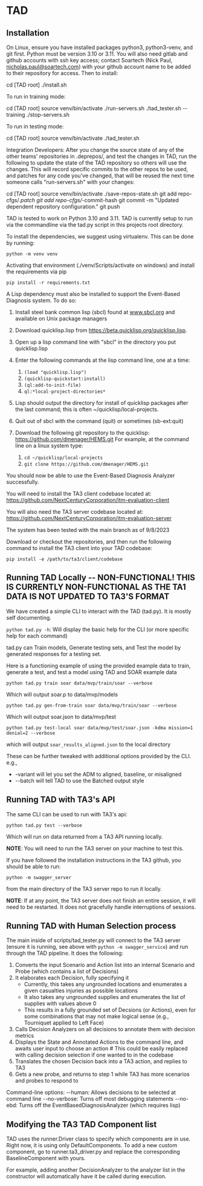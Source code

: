# TAD

## Installation

On Linux, ensure you have installed packages python3, python3-venv, and git first. Python must be 
version 3.10 or 3.11. You will also need gitlab and github accounts with ssh key access; contact 
Soartech (Nick Paul, nicholas.paul@soartech.com) with your github account name to be added to their 
repository for access. Then to install:

cd [TAD root]
./install.sh

To run in training mode:

cd [TAD root]
source venv/bin/activate
./run-servers.sh
./tad_tester.sh --training 
./stop-servers.sh

To run in testing mode: 

cd [TAD root]
source venv/bin/activate
./tad_tester.sh

Integration Developers: After you change the source state of any of the other teams' repositories 
in .deprepos/, and test the changes in TAD, run the following to update the state of the TAD 
repository so others will use the changes. This will record specific commits to the other repos to 
be used, and patches for any code you've changed, that will be reused the next time someone calls 
"run-servers.sh" with your changes:

cd [TAD root]
source venv/bin/activate
./save-repos-state.sh
git add repo-cfgs/*.patch
git add repo-cfgs/*-commit-hash
git commit -m "Updated dependent repository configuration."
git push




TAD is tested to work on Python 3.10 and 3.11.
TAD is currently setup to run via the commandline via the tad.py script in this projects root directory.

To install the dependencies, we suggest using virtualenv. This can be done by running:

`python -m venv venv`

Activating that environment (./venv/Scripts/activate on windows) and
install the requirements via pip

`pip install -r requirements.txt`

A Lisp dependency must also be installed to support the Event-Based Diagnosis system. To do so: 

1. Install steel bank common lisp (sbcl) found at www.sbcl.org and available on Unix package managers
2. Download quicklisp.lisp from https://beta.quicklisp.org/quicklisp.lisp.
3. Open up a lisp command line with "sbcl" in the directory you put quicklisp.lisp
4. Enter the following commands at the lisp command line, one at a time:

    1. `(load "quicklisp.lisp")`
    1. `(quicklisp-quickstart:install)`
    1. `(ql:add-to-init-file)`
    1. `ql:*local-project-directories*`

5. Lisp should output the directory for install of quicklisp packages after the last command; this 
   is often ~/quicklisp/local-projects.
6. Quit out of sbcl with the command (quit) or sometimes (sb-ext:quit)
7. Download the following git repository to the quicklisp: https://github.com/dmenager/HEMS.git
    For example, at the command line on a linux system type:

    1. `cd ~/quicklisp/local-projects`
    1. `git clone https://github.com/dmenager/HEMS.git`
    
You should now be able to use the Event-Based Diagnosis Analyzer successfully.

You will need to install the TA3 client codebase located at: https://github.com/NextCenturyCorporation/itm-evaluation-client

You will also need the TA3 server codebase located at: https://github.com/NextCenturyCorporation/itm-evaluation-server

The system has been tested with the main branch as of 9/8/2023

Download or checkout the repositories, and then run the following command to install the TA3 client into your TAD codebase:

`pip install -e /path/to/ta3/client/codebase`

## Running TAD Locally -- NON-FUNCTIONAL! THIS IS CURRENTLY NON-FUNCTIONAL AS THE TA1 DATA IS NOT UPDATED TO TA3'S FORMAT

We have created a simple CLI to interact with the TAD (tad.py). It is mostly self documenting.

`python tad.py -h`: Will display the basic help for the CLI (or more specific help for each command)

tad.py can Train models, Generate testing sets, and Test the model by generated responses for a testing set.

Here is a functioning example of using the provided example data to train, generate a test, and test a model using TAD and SOAR example data

`python tad.py train soar data/mvp/train/soar --verbose`

Which will output soar.p to data/mvp/models

`python tad.py gen-from-train soar data/mvp/train/soar --verbose`

Which will output soar.json to data/mvp/test

`python tad.py test-local soar data/mvp/test/soar.json -kdma mission=1 denial=2 --verbose`

which will output `soar_results_aligned.json` to the local directory

These can be further tweaked with additional options provided by the CLI. e.g.,

* -variant will let you set the ADM to aligned, baseline, or misaligned
* --batch will tell TAD to use the Batched output style

## Running TAD with TA3's API

The same CLI can be used to run with TA3's api:

`python tad.py test --verbose`

Which will run on data returned from a TA3 API running locally.

**NOTE**: You will need to run the TA3 server on your machine to test this.

If you have followed the installation instructions in the TA3 github, you should be able to run:

`python -m swagger_server`

from the main directory of the TA3 server repo to run it locally.

**NOTE**: If at any point, the TA3 server does not finish an entire session, it will need to be restarted. It does not gracefully handle interruptions of sessions.

## Running TAD with Human Selection process

The main inside of scripts/tad_tester.py will connect to the TA3 server (ensure it is running, see above with `python -m swagger_service`) and run through the TAD pipeline. It does the following:

1. Converts the input Scenario and Action list into an internal Scenario and Probe (which contains a list of Decisions)
2. It elaborates each Decision, fully specifying it
   * Currently, this takes any ungrounded locations and enumerates a given casualties injuries as possible locations
   * It also takes any ungrounded supplies and enumerates the list of supplies with values above 0
   * This results in a fully grounded set of Decsions (or Actions), even for some combinations that may not make logical sense (e.g., Tourniquet applied to Left Face)
3. Calls Decision Analyzers on all decisions to annotate them with decision metrics
4. Displays the State and Annotated Actions to the command line, and awaits user input to choose an action # This could be easily replaced with calling decision selection if one wanted to in the codebase
5. Translates the chosen Decision back into a TA3 action, and replies to TA3
6. Gets a new probe, and returns to step 1 while TA3 has more scenarios and probes to respond to

Command-line options:
  --human: Allows decisions to be selected at command line
  --no-verbose: Turns off most debugging statements
  --no-ebd: Turns off the EventBasedDiagnosisAnalyzer (which requires lisp)

## Modifying the TA3 TAD Component list

TAD uses the runner.Driver class to specify which components are in use. Right now, it is using only DefaultComponents. To add a new custom component, go to runner.ta3_driver.py and replace the corresponding BaselineComponent with yours.

For example, adding another DecisionAnalyzer to the analyzer list in the constructor will automatically have it be called during execution.

